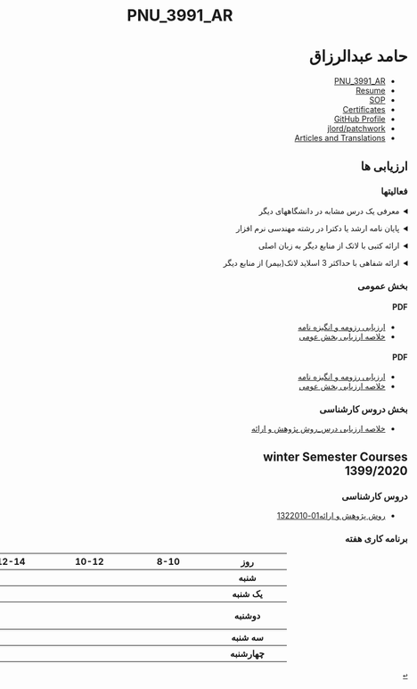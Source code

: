 # PNU_3991_AR
<div dir="rtl">
   
<a name="TOC"></a>

# حامد عبدالرزاق
- [PNU_3991_AR](https://github.com/hamed-abd/PNU_3991_AR#TOC)
- [Resume](https://hamed-abd.github.io/Resume) 
- [SOP](https://hamed-abd.github.io/SOP)
- [Certificates](https://hamed-abd.github.io/Certificates)
- [GitHub Profile](https://github.com/hamed-abd)
- [jlord/patchwork](https://github.com/hamed-abd/patchwork)
- [Articles and Translations](https://github.com/hamed-abd/PNU_3991_AR/tree/main/Articles-And-Translations)

## ارزیابی ها

### فعالیتها

<a name="RelatedCourses"></a>
<details>
    <summary>معرفی یک درس مشابه در دانشگاههای دیگر</summary>

>- <a href="https://github.com/hamed-abd/PNU_3991_AR/tree/main/University-of-Southern-California_Social Research-Methods">Social Research Methods - University of Southern California</a>

</details>

<a name="RelatedRef"></a>
<details>
    <summary>پایان نامه ارشد یا دکترا در رشته مهندسی نرم افزار</summary>

>- <a href="https://oatd.org/oatd/record?record=%22handle%5C%3A10919%2F92198%22&q=computer%20science">مسیرهای محاسباتی: مسیرهای ورود به علوم کامپیوتر و تجربه برنامه نویسی در سال اول - لینک اول</a>
>- <a href="https://vtechworks.lib.vt.edu/handle/10919/92198">مسیرهای محاسباتی: مسیرهای ورود به علوم کامپیوتر و تجربه برنامه نویسی در سال اول - لینک دوم</a>

</details>

<a name="Latex"></a>
<details>
    <summary>ارائه کتبی با لاتک از منابع دیگر به زبان اصلی</summary>

>- [Research And Presentation Methods](https://github.com/hamed-abd/PNU_3991_AR/tree/main/Research-And-Presentation-Methods)

</details>

<a name="Presentation"></a>
<details>
    <summary>ارائه شفاهی با حداکثر 3 اسلاید لاتک(بیمر) از منابع دیگر</summary>

>- [Presentation](https://github.com/hamed-abd/PNU_3991_AR/tree/main/Research-And-Presentation-Methods)

</details>

### بخش عمومی
#### PDF
- <a href="XX_CV_CheckList_AR_3991.pdf">ارزیابی رزومه و انگیزه نامه</a>
- <a href="XX_GeneralSection_CheckList_AR_3991.pdf">خلاصه ارزیابی بخش عومی</a>

#### PDF
- <a href="XX_CV_CheckList_AR_3991.docx">ارزیابی رزومه و انگیزه نامه</a>
- <a href="XX_GeneralSection_CheckList_AR_3991.docx">خلاصه ارزیابی بخش عومی</a>


### بخش دروس کارشناسی
- <a href="">خلاصه ارزیابی درس_روش پژوهش و ارائه</a>

## winter Semester Courses<br>1399/2020

### دروس کارشناسی
- [روش پژوهش و ارائه01-1322010](https://github.com/AliRazavi-edu/PNU_3991/tree/master/_BSc/ResearchAndPresentationMethods/1322010_01/43_%D8%AD%D8%A7%D9%85%D8%AF%20%D8%B9%D8%A8%D8%AF%D8%A7%D9%84%D8%B1%D8%B2%D8%A7%D9%82)

### برنامه کاری هفته
<div align="right">

<table style="width:1073px" dir="ltr">
  <tr>
    <th width="125" >16-18</th>
    <th width="125" >14-16</th>
    <th width="125" >12-14</th>
    <th width="125">10-12</th>
    <th width="126">8-10</th>
    <th width="126">روز</th>
  </tr>
  <tr>
    <th width="125" ></th>
    <th width="125" ></th>
    <th width="125" ></th>
    <th width="125" ></th>
    <th width="126" ></th>
    <th width="126">شنبه</th>
  </tr>
   <tr>
    <th width="125" ></th>
    <th width="125" ></th>
    <th width="125" ></th>
    <th width="125" ></th>
    <th width="126" ></th>
    <th width="126">يک شنبه</th>
  </tr>
   <tr>
     <th width="125" ></th>
     <th width="125" > <a href="https://github.com/AliRazavi-edu/PNU_3991/tree/master/_BSc/ResearchAndPresentationMethods#TOC">روش پژوهش و ارائه01-1322010</a></th>
     <th width="125" >
     <th width="125" ></th>
     <th width="126" ></th>
    <th width="126">دوشنبه</th>
  </tr>
   <tr>
    <th width="125" ></th>
    <th width="125" ></th>
    <th width="125" ></th>
    <th width="125" ></th>
    <th width="126" ></th>
    <th width="126">سه شنبه</th>
  </tr>
   <tr>
    <th width="125" ></th>
    <th width="125" ></th>
    <th width="125" ></th>
    <th width="125" ></th>
    <th width="126" ></th>
    <th width="126">چهارشنبه</th>
  </tr>
   </table>

</div>

[<kbd>↩</kbd>](#TOC)
</div>
